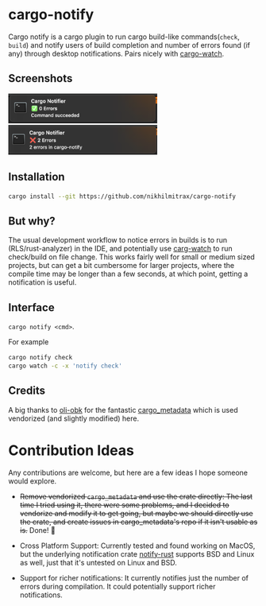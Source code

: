 # cargo-notify

Cargo notify is a cargo plugin to run cargo build-like commands(`check`, `build`) and notify users of build completion and number of errors found (if any) through desktop notifications. Pairs nicely with [cargo-watch](https://github.com/passcod/cargo-watch).

## Screenshots
<img src="img/cn-success.png" width="300">
<img src="img/cn-failure.png" width="300">

## Installation
```bash
cargo install --git https://github.com/nikhilmitrax/cargo-notify
```

## But why?
The usual development workflow to notice errors in builds is to run (RLS/rust-analyzer) in the IDE, and potentially use [carg-watch](https://github.com/passcod/cargo-watch) to run check/build on file change. This works fairly well for small or medium sized projects, but can get a bit cumbersome for larger projects, where the compile time may be longer than a few seconds, at which point, getting a notification is useful.

## Interface
`cargo notify <cmd>`.

For example
```bash
cargo notify check
cargo watch -c -x 'notify check'
```

## Credits
A big thanks to [oli-obk](https://github.com/oli-obk) for the fantastic [cargo_metadata](https://github.com/oli-obk/cargo_metadata) which is used vendorized (and slightly modified) here.


# Contribution Ideas

Any contributions are welcome, but here are a few ideas I hope someone would explore.

- ~~Remove vendorized `cargo_metadata` and use the crate directly: The last time I tried using it, there were some problems, and I decided to vendorize and modify it to get going, but maybe we should directly use the crate, and create issues in cargo_metadata's repo if it isn't usable as is.~~ Done! :tada:

- Cross Platform Support: Currently tested and found working on MacOS, but the underlying notification crate [notify-rust](https://crates.io/crates/notify-rust) supports BSD and Linux as well, just that it's untested on Linux and BSD.

- Support for richer notifications: It currently notifies just the number of errors during compilation. It could potentially support richer notifications.
